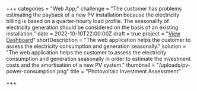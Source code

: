 +++
categories = "Web App;"
challenge = "The customer has problems estimating the payback of a new PV installation because the electricity billing is based on a quarter-hourly load profile. The seasonality of electricity generation should be considered on the basis of an existing installation."
date = 2022-10-10T22:00:00Z
draft = true
project = "[View Dashboard](https://williamtruong.shinyapps.io/power_consumption_pv_app/)"
shortDescription = "The web application helps the customer to assess the electricity consumption and generation seasonally."
solution = "The web application helps the customer to assess the electricity consumption and generation seasonally in order to estimate the investment costs and the amortisation of a new PV system."
thumbnail = "/uploads/pv-power-consumption.png"
title = "Photovoltaic Investment Assessment"

+++
